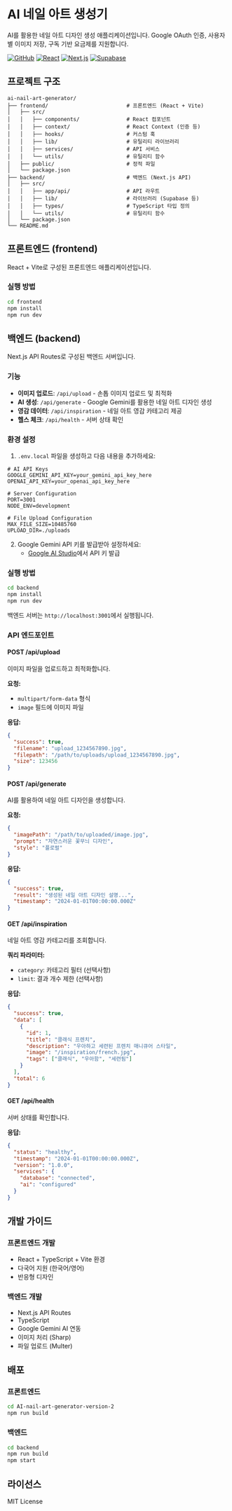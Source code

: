 # AI 네일 아트 생성기

AI를 활용한 네일 아트 디자인 생성 애플리케이션입니다. Google OAuth 인증, 사용자별 이미지 저장, 구독 기반 요금제를 지원합니다.

[![GitHub](https://img.shields.io/badge/GitHub-Repository-blue?style=flat-square&logo=github)](https://github.com/woolfie1101/AI-NailArt-generator_v3)
[![React](https://img.shields.io/badge/React-18+-blue?style=flat-square&logo=react)](https://reactjs.org/)
[![Next.js](https://img.shields.io/badge/Next.js-15+-black?style=flat-square&logo=next.js)](https://nextjs.org/)
[![Supabase](https://img.shields.io/badge/Supabase-Database-green?style=flat-square&logo=supabase)](https://supabase.com/)

## 프로젝트 구조

```
ai-nail-art-generator/
├── frontend/                         # 프론트엔드 (React + Vite)
│   ├── src/
│   │   ├── components/               # React 컴포넌트
│   │   ├── context/                  # React Context (인증 등)
│   │   ├── hooks/                    # 커스텀 훅
│   │   ├── lib/                      # 유틸리티 라이브러리
│   │   ├── services/                 # API 서비스
│   │   └── utils/                    # 유틸리티 함수
│   ├── public/                       # 정적 파일
│   └── package.json
├── backend/                          # 백엔드 (Next.js API)
│   ├── src/
│   │   ├── app/api/                  # API 라우트
│   │   ├── lib/                      # 라이브러리 (Supabase 등)
│   │   ├── types/                    # TypeScript 타입 정의
│   │   └── utils/                    # 유틸리티 함수
│   └── package.json
└── README.md
```

## 프론트엔드 (frontend)

React + Vite로 구성된 프론트엔드 애플리케이션입니다.

### 실행 방법

```bash
cd frontend
npm install
npm run dev
```

## 백엔드 (backend)

Next.js API Routes로 구성된 백엔드 서버입니다.

### 기능

- **이미지 업로드**: `/api/upload` - 손톱 이미지 업로드 및 최적화
- **AI 생성**: `/api/generate` - Google Gemini를 활용한 네일 아트 디자인 생성
- **영감 데이터**: `/api/inspiration` - 네일 아트 영감 카테고리 제공
- **헬스 체크**: `/api/health` - 서버 상태 확인

### 환경 설정

1. `.env.local` 파일을 생성하고 다음 내용을 추가하세요:

```env
# AI API Keys
GOOGLE_GEMINI_API_KEY=your_gemini_api_key_here
OPENAI_API_KEY=your_openai_api_key_here

# Server Configuration
PORT=3001
NODE_ENV=development

# File Upload Configuration
MAX_FILE_SIZE=10485760
UPLOAD_DIR=./uploads
```

2. Google Gemini API 키를 발급받아 설정하세요:
   - [Google AI Studio](https://makersuite.google.com/app/apikey)에서 API 키 발급

### 실행 방법

```bash
cd backend
npm install
npm run dev
```

백엔드 서버는 `http://localhost:3001`에서 실행됩니다.

### API 엔드포인트

#### POST /api/upload
이미지 파일을 업로드하고 최적화합니다.

**요청:**
- `multipart/form-data` 형식
- `image` 필드에 이미지 파일

**응답:**
```json
{
  "success": true,
  "filename": "upload_1234567890.jpg",
  "filepath": "/path/to/uploads/upload_1234567890.jpg",
  "size": 123456
}
```

#### POST /api/generate
AI를 활용하여 네일 아트 디자인을 생성합니다.

**요청:**
```json
{
  "imagePath": "/path/to/uploaded/image.jpg",
  "prompt": "자연스러운 꽃무늬 디자인",
  "style": "플로럴"
}
```

**응답:**
```json
{
  "success": true,
  "result": "생성된 네일 아트 디자인 설명...",
  "timestamp": "2024-01-01T00:00:00.000Z"
}
```

#### GET /api/inspiration
네일 아트 영감 카테고리를 조회합니다.

**쿼리 파라미터:**
- `category`: 카테고리 필터 (선택사항)
- `limit`: 결과 개수 제한 (선택사항)

**응답:**
```json
{
  "success": true,
  "data": [
    {
      "id": 1,
      "title": "클래식 프렌치",
      "description": "우아하고 세련된 프렌치 매니큐어 스타일",
      "image": "/inspiration/french.jpg",
      "tags": ["클래식", "우아함", "세련됨"]
    }
  ],
  "total": 6
}
```

#### GET /api/health
서버 상태를 확인합니다.

**응답:**
```json
{
  "status": "healthy",
  "timestamp": "2024-01-01T00:00:00.000Z",
  "version": "1.0.0",
  "services": {
    "database": "connected",
    "ai": "configured"
  }
}
```

## 개발 가이드

### 프론트엔드 개발
- React + TypeScript + Vite 환경
- 다국어 지원 (한국어/영어)
- 반응형 디자인

### 백엔드 개발
- Next.js API Routes
- TypeScript
- Google Gemini AI 연동
- 이미지 처리 (Sharp)
- 파일 업로드 (Multer)

## 배포

### 프론트엔드
```bash
cd AI-nail-art-generator-version-2
npm run build
```

### 백엔드
```bash
cd backend
npm run build
npm start
```

## 라이선스

MIT License
